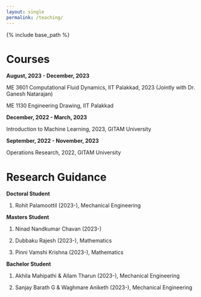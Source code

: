 ```yaml
---
layout: single
permalink: /teaching/
---
```


{% include base_path %}

# Courses
**August, 2023 - December, 2023**

ME 3601 Computational Fluid Dynamics, IIT Palakkad, 2023 (Jointly with Dr. Ganesh Natarajan)

ME 1130 Engineering Drawing, IIT Palakkad

**December, 2022 - March, 2023**

Introduction to Machine Learning, 2023, GITAM University

**September, 2022 - November, 2023**

Operations Research, 2022, GITAM University




Research Guidance
======

**Doctoral Student**

1. Rohit Palamoottil (2023-), Mechanical Engineering

**Masters Student**

1. Ninad Nandkumar Chavan (2023-)

2. Dubbaku Rajesh (2023-), Mathematics

3. Pinni Vamshi Krishna (2023-), Mathematics

**Bachelor Student**

1. Akhila Mahipathi & Allam Tharun (2023-), Mechanical Engineering

2. Sanjay Barath G & Waghmare Aniketh (2023-), Mechanical Engineering

